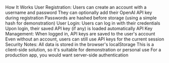 How It Works
User Registration:
Users can create an account with a username and password
They can optionally add their OpenAI API key during registration
Passwords are hashed before storage (using a simple hash for demonstration)
User Login:
Users can log in with their credentials
Upon login, their saved API key (if any) is loaded automatically
API Key Management:
When logged in, API keys are saved to the user's account
Even without an account, users can still use API keys for the current session
Security Notes:
All data is stored in the browser's localStorage
This is a client-side solution, so it's suitable for demonstration or personal use
For a production app, you would want server-side authentication